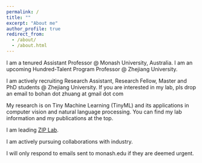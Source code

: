 ```yaml
---
permalink: /
title: ""
excerpt: "About me"
author_profile: true
redirect_from: 
  - /about/
  - /about.html
---
```


I am a tenured Assistant Professor @ Monash University, Australia. I am an upcoming Hundred-Talent Program Professor @ Zhejiang University. 

I am actively recruiting Research Assistant, Research Fellow, Master and PhD students @ Zhejiang University. If you are interested in my lab, pls drop an email to bohan dot zhuang at gmail dot com

My research is on Tiny Machine Learning (TinyML) and its applications in computer vision and natural language processing. You can find my lab information and my publications at the top. 

I am leading [ZIP Lab](https://ziplab.github.io/).

I am actively pursuing collaborations with industry.

I will only respond to emails sent to monash.edu if they are deemed urgent.
